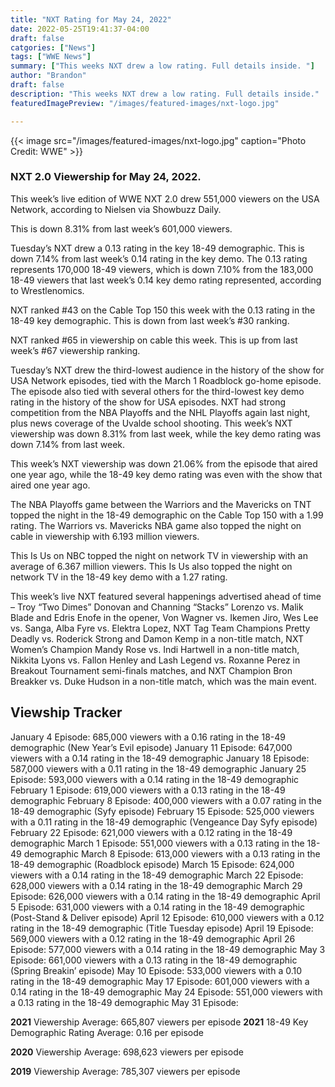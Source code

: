 ```yaml
--- 
title: "NXT Rating for May 24, 2022"
date: 2022-05-25T19:41:37-04:00
draft: false
catgories: ["News"]
tags: ["WWE News"]
summary: ["This weeks NXT drew a low rating. Full details inside. "]
author: "Brandon"
draft: false
description: "This weeks NXT drew a low rating. Full details inside."
featuredImagePreview: "/images/featured-images/nxt-logo.jpg"

---
```


{{< image src="/images/featured-images/nxt-logo.jpg" caption="Photo Credit: WWE" >}}

### NXT 2.0 Viewership for May 24, 2022. 

This week’s live edition of WWE NXT 2.0 drew 551,000 viewers on the USA Network, according to Nielsen via Showbuzz Daily.

This is down 8.31% from last week’s 601,000 viewers.

Tuesday’s NXT drew a 0.13 rating in the key 18-49 demographic. This is down 7.14% from last week’s 0.14 rating in the key demo. The 0.13 rating represents 170,000 18-49 viewers, which is down 7.10% from the 183,000 18-49 viewers that last week’s 0.14 key demo rating represented, according to Wrestlenomics.

NXT ranked #43 on the Cable Top 150 this week with the 0.13 rating in the 18-49 key demographic. This is down from last week’s #30 ranking.

NXT ranked #65 in viewership on cable this week. This is up from last week’s #67 viewership ranking.

Tuesday’s NXT drew the third-lowest audience in the history of the show for USA Network episodes, tied with the March 1 Roadblock go-home episode. The episode also tied with several others for the third-lowest key demo rating in the history of the show for USA episodes. NXT had strong competition from the NBA Playoffs and the NHL Playoffs again last night, plus news coverage of the Uvalde school shooting. This week’s NXT viewership was down 8.31% from last week, while the key demo rating was down 7.14% from last week.

This week’s NXT viewership was down 21.06% from the episode that aired one year ago, while the 18-49 key demo rating was even with the show that aired one year ago.

The NBA Playoffs game between the Warriors and the Mavericks on TNT topped the night in the 18-49 demographic on the Cable Top 150 with a 1.99 rating. The Warriors vs. Mavericks NBA game also topped the night on cable in viewership with 6.193 million viewers.

This Is Us on NBC topped the night on network TV in viewership with an average of 6.367 million viewers. This Is Us also topped the night on network TV in the 18-49 key demo with a 1.27 rating.

This week’s live NXT featured several happenings advertised ahead of time – Troy “Two Dimes” Donovan and Channing “Stacks” Lorenzo vs. Malik Blade and Edris Enofe in the opener, Von Wagner vs. Ikemen Jiro, Wes Lee vs. Sanga, Alba Fyre vs. Elektra Lopez, NXT Tag Team Champions Pretty Deadly vs. Roderick Strong and Damon Kemp in a non-title match, NXT Women’s Champion Mandy Rose vs. Indi Hartwell in a non-title match, Nikkita Lyons vs. Fallon Henley and Lash Legend vs. Roxanne Perez in Breakout Tournament semi-finals matches, and NXT Champion Bron Breakker vs. Duke Hudson in a non-title match, which was the main event.

## Viewship Tracker

January 4 Episode: 685,000 viewers with a 0.16 rating in the 18-49 demographic (New Year’s Evil episode)
January 11 Episode: 647,000 viewers with a 0.14 rating in the 18-49 demographic
January 18 Episode: 587,000 viewers with a 0.11 rating in the 18-49 demographic
January 25 Episode: 593,000 viewers with a 0.14 rating in the 18-49 demographic
February 1 Episode: 619,000 viewers with a 0.13 rating in the 18-49 demographic
February 8 Episode: 400,000 viewers with a 0.07 rating in the 18-49 demographic (Syfy episode)
February 15 Episode: 525,000 viewers with a 0.11 rating in the 18-49 demographic (Vengeance Day Syfy episode)
February 22 Episode: 621,000 viewers with a 0.12 rating in the 18-49 demographic
March 1 Episode: 551,000 viewers with a 0.13 rating in the 18-49 demographic
March 8 Episode: 613,000 viewers with a 0.13 rating in the 18-49 demographic (Roadblock episode)
March 15 Episode: 624,000 viewers with a 0.14 rating in the 18-49 demographic
March 22 Episode: 628,000 viewers with a 0.14 rating in the 18-49 demographic
March 29 Episode: 626,000 viewers with a 0.14 rating in the 18-49 demographic
April 5 Episode: 631,000 viewers with a 0.14 rating in the 18-49 demographic (Post-Stand & Deliver episode)
April 12 Episode: 610,000 viewers with a 0.12 rating in the 18-49 demographic (Title Tuesday episode)
April 19 Episode: 569,000 viewers with a 0.12 rating in the 18-49 demographic
April 26 Episode: 577,000 viewers with a 0.14 rating in the 18-49 demographic
May 3 Episode: 661,000 viewers with a 0.13 rating in the 18-49 demographic (Spring Breakin’ episode)
May 10 Episode: 533,000 viewers with a 0.10 rating in the 18-49 demographic
May 17 Episode: 601,000 viewers with a 0.14 rating in the 18-49 demographic
May 24 Episode: 551,000 viewers with a 0.13 rating in the 18-49 demographic
May 31 Episode:

**2021** Viewership Average: 665,807 viewers per episode
**2021** 18-49 Key Demographic Rating Average: 0.16 per episode

**2020** Viewership Average: 698,623 viewers per episode

**2019** Viewership Average: 785,307 viewers per episode
